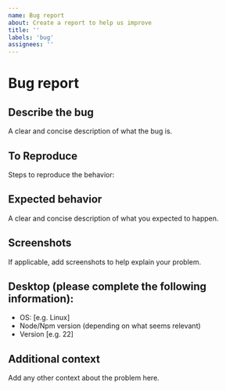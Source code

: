 ```yaml
---
name: Bug report
about: Create a report to help us improve
title: ''
labels: 'bug'
assignees: ''
---
```


# Bug report

## Describe the bug

A clear and concise description of what the bug is.

## To Reproduce
Steps to reproduce the behavior:

## Expected behavior

A clear and concise description of what you expected to happen.

## Screenshots

If applicable, add screenshots to help explain your problem.

## Desktop (please complete the following information):

- OS: [e.g. Linux]
- Node/Npm version (depending on what seems relevant)
- Version [e.g. 22]

## Additional context

Add any other context about the problem here.
